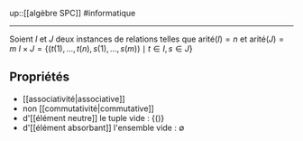 up::[[algèbre SPC]]
#informatique 

----

Soient $I$ et $J$ deux instances de relations telles que $\text{arité}(I) = n$ et $\text{arité}(J)=m$
$I\times J = \{ (t(1), \dots, t(n), s(1), \dots, s(m)) \mid t\in I, s \in J\}$

## Propriétés
 - [[associativité|associative]]
 - non [[commutativité|commutative]]
 - d'[[élément neutre]] le tuple vide : $\{ () \}$
 - d'[[élément absorbant]] l'ensemble vide : $\emptyset$

